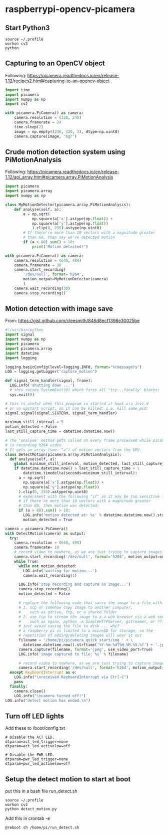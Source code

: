 # raspberrypi-opencv-picamera

Start Python3
------------
```
source ~/.profile
workon cv3
python
```
Capturing to an OpenCV object
-----------------------------
Following: https://picamera.readthedocs.io/en/release-1.12/recipes2.html#capturing-to-an-opencv-object

```python
import time
import picamera
import numpy as np
import cv2

with picamera.PiCamera() as camera:
    camera.resolution = (320, 240)
    camera.framerate = 24
    time.sleep(2)
    image = np.empty((240, 320, 3), dtype=np.uint8)
    camera.capture(image, 'bgr')
```

Crude motion detection system using PiMotionAnalysis
----------------------------------------------------
Following: https://picamera.readthedocs.io/en/release-1.12/api_array.html#picamera.array.PiMotionAnalysis

```python
import picamera
import picamera.array
import numpy as np

class MyMotionDetector(picamera.array.PiMotionAnalysis):
    def analyse(self, a):
        a = np.sqrt(
            np.square(a['x'].astype(np.float)) +
            np.square(a['y'].astype(np.float))
            ).clip(0, 255).astype(np.uint8)
        # If there're more than 10 vectors with a magnitude greater
        # than 60, then say we've detected motion
        if (a > 60).sum() > 10:
            print('Motion detected!')

with picamera.PiCamera() as camera:
    camera.resolution = (640, 480)
    camera.framerate = 30
    camera.start_recording(
        '/dev/null', format='h264',
        motion_output=MyMotionDetector(camera)
        )
    camera.wait_recording(30)
    camera.stop_recording()
```

Motion detection with image save
--------------------------------
From: https://gist.github.com/cleesmith/846d8ecf1398e30025be

```python
#!/usr/bin/python
import signal
import numpy as np
import picamera
import picamera.array
import datetime
import logging

logging.basicConfig(level=logging.INFO, format="%(message)s")
LOG = logging.getLogger("capture_motion")

def signal_term_handler(signal, frame):
  LOG.info('shutting down ...')
  # this raises SystemExit(0) which fires all "try...finally" blocks:
  sys.exit(0)

# this is useful when this program is started at boot via init.d
# or an upstart script, so it can be killed: i.e. kill some_pid:
signal.signal(signal.SIGTERM, signal_term_handler)

minimum_still_interval = 5
motion_detected = False
last_still_capture_time = datetime.datetime.now()

# The 'analyse' method gets called on every frame processed while picamera
# is recording h264 video.
# It gets an array (see: "a") of motion vectors from the GPU.
class DetectMotion(picamera.array.PiMotionAnalysis):
  def analyse(self, a):
    global minimum_still_interval, motion_detected, last_still_capture_time
    if datetime.datetime.now() > last_still_capture_time + \
        datetime.timedelta(seconds=minimum_still_interval):
      a = np.sqrt(
        np.square(a['x'].astype(np.float)) +
        np.square(a['y'].astype(np.float))
      ).clip(0, 255).astype(np.uint8)
      # experiment with the following "if" as it may be too sensitive ???
      # if there're more than 10 vectors with a magnitude greater
      # than 60, then motion was detected:
      if (a > 60).sum() > 10:
        LOG.info('motion detected at: %s' % datetime.datetime.now().strftime('%Y-%m-%dT%H.%M.%S.%f'))
        motion_detected = True

camera = picamera.PiCamera()
with DetectMotion(camera) as output:
  try:
    camera.resolution = (640, 480)
    camera.framerate= 10
    # record video to nowhere, as we are just trying to capture images:
    camera.start_recording('/dev/null', format='h264', motion_output=output)
    while True:
      while not motion_detected:
        LOG.info('waiting for motion...')
        camera.wait_recording(1)

      LOG.info('stop recording and capture an image...')
      camera.stop_recording()
      motion_detected = False

      # replace the following code that saves the image to a file with:
      # 1. scp or somehow copy image to another computer,
      #    such as gdrive, ftp, or a shared folder
      # 2. use tcp to stream the image to a a web browser via a web server,
      #    such as nginx, python -m SimpleHTTPServer, gstreamer, or ???
      # just avoid saving the file to disk ... why?
      # a raspberry pi is limited to a microSD for storage, so the
      # repetition of adding/deleting images will wear it out
      filename = '/home/pi/picamera_quick_start/img_' + \
        datetime.datetime.now().strftime('%Y-%m-%dT%H.%M.%S.%f') + '.jpg'
      camera.capture(filename, format='jpeg', use_video_port=True)
      LOG.info('image captured to file: %s' % filename)

      # record video to nowhere, as we are just trying to capture images:
      camera.start_recording('/dev/null', format='h264', motion_output=output)
  except KeyboardInterrupt as e:
    LOG.info("\nreceived KeyboardInterrupt via Ctrl-C")
    pass
  finally:
    camera.close()
    LOG.info("\ncamera turned off!")
LOG.info("detect motion has ended.\n")
```

Turn off LED lights
-------------------

Add these to /boot/config.txt

```
# Disable the ACT LED.
dtparam=act_led_trigger=none
dtparam=act_led_activelow=off

# Disable the PWR LED.
dtparam=pwr_led_trigger=none
dtparam=pwr_led_activelow=off
```

Setup the detect motion to start at boot
----------------------------------------
put this in a bash file run_detect.sh
```
source ~/.profile
workon cv3
python detect_motion.py
```
Add this in crontab -e
```
@reboot sh /home/pi/run_detect.sh
```


